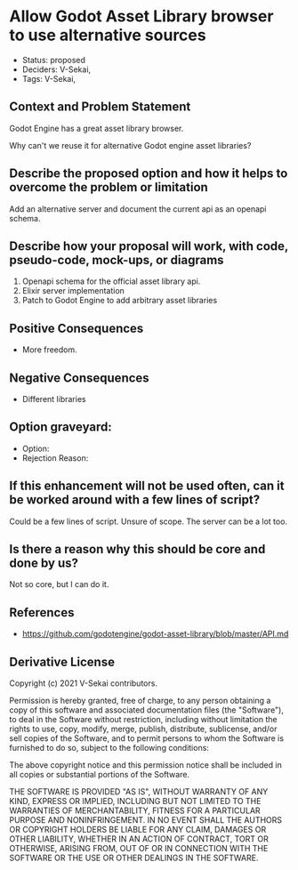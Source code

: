 # Allow Godot Asset Library browser to use alternative sources

- Status: proposed <!-- draft | rejected | accepted | deprecated | superseded by -->
- Deciders: V-Sekai,
- Tags: V-Sekai,

## Context and Problem Statement

Godot Engine has a great asset library browser.

Why can't we reuse it for alternative Godot engine asset libraries?

## Describe the proposed option and how it helps to overcome the problem or limitation

Add an alternative server and document the current api as an openapi schema.

## Describe how your proposal will work, with code, pseudo-code, mock-ups, or diagrams

1. Openapi schema for the official asset library api.
1. Elixir server implementation
2. Patch to Godot Engine to add arbitrary asset libraries

## Positive Consequences <!-- optional -->

- More freedom.

## Negative Consequences <!-- optional -->

- Different libraries

## Option graveyard: <!-- same as above -->

- Option: <!-- [List the proposed options no longer open for consideration.] -->
- Rejection Reason: <!-- [List the reasons for the rejection: (the Bad traits)] -->

## If this enhancement will not be used often, can it be worked around with a few lines of script?

Could be a few lines of script. Unsure of scope. The server can be a lot too.

## Is there a reason why this should be core and done by us?

Not so core, but I can do it.

## References <!-- optional -->

- https://github.com/godotengine/godot-asset-library/blob/master/API.md

## Derivative License

Copyright (c) 2021 V-Sekai contributors.

Permission is hereby granted, free of charge, to any person obtaining a copy
of this software and associated documentation files (the "Software"), to deal
in the Software without restriction, including without limitation the rights
to use, copy, modify, merge, publish, distribute, sublicense, and/or sell
copies of the Software, and to permit persons to whom the Software is
furnished to do so, subject to the following conditions:

The above copyright notice and this permission notice shall be included in all
copies or substantial portions of the Software.

THE SOFTWARE IS PROVIDED "AS IS", WITHOUT WARRANTY OF ANY KIND, EXPRESS OR
IMPLIED, INCLUDING BUT NOT LIMITED TO THE WARRANTIES OF MERCHANTABILITY,
FITNESS FOR A PARTICULAR PURPOSE AND NONINFRINGEMENT. IN NO EVENT SHALL THE
AUTHORS OR COPYRIGHT HOLDERS BE LIABLE FOR ANY CLAIM, DAMAGES OR OTHER
LIABILITY, WHETHER IN AN ACTION OF CONTRACT, TORT OR OTHERWISE, ARISING FROM,
OUT OF OR IN CONNECTION WITH THE SOFTWARE OR THE USE OR OTHER DEALINGS IN THE
SOFTWARE.
